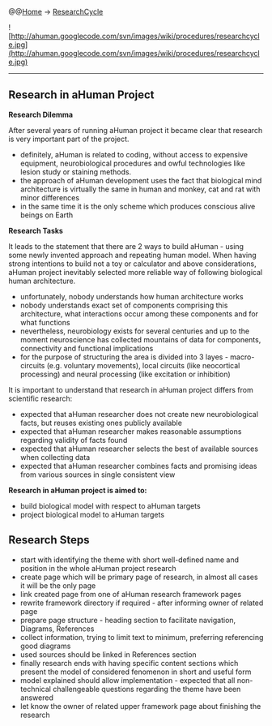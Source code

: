 @@[Home](Home.md) -> [ResearchCycle](ResearchCycle.md)

![http://ahuman.googlecode.com/svn/images/wiki/procedures/researchcycle.jpg](http://ahuman.googlecode.com/svn/images/wiki/procedures/researchcycle.jpg)

---


## Research in aHuman Project ##

**Research Dilemma**

After several years of running aHuman project it became clear that research is very important part of the project.

  * definitely, aHuman is related to coding, without access to expensive equipment, neurobiological procedures and owful technologies like lesion study or staining methods.
  * the approach of aHuman development uses the fact that biological mind architecture is virtually the same in human and monkey, cat and rat with minor differences
  * in the same time it is the only scheme which produces conscious alive beings on Earth

**Research Tasks**

It leads to the statement that there are 2 ways to build aHuman - using some newly invented approach and repeating human model. When having strong intentions to build not a toy or calculator and above considerations, aHuman project inevitably selected more reliable way of following biological human architecture.

  * unfortunately, nobody understands how human architecture works
  * nobody understands exact set of components comprising this architecture, what interactions occur among these components and for what functions
  * nevertheless, neurobiology exists for several centuries and up to the moment neuroscience has collected mountains of data for components, connectivity and functional implications
  * for the purpose of structuring the area is divided into 3 layes - macro-circuits (e.g. voluntary movements), local circuits (like neocortical processing) and neural processing (like excitation or inhibition)

It is important to understand that research in aHuman project differs from scientific research:

  * expected that aHuman researcher does not create new neurobiological facts, but reuses existing ones publicly available
  * expected that aHuman researcher makes reasonable assumptions regarding validity of facts found
  * expected that aHuman researcher selects the best of available sources when collecting data
  * expected that aHuman researcher combines facts and promising ideas from various sources in single consistent view

**Research in aHuman project is aimed to:**

  * build biological model with respect to aHuman targets
  * project biological model to aHuman targets

## Research Steps ##

  * start with identifying the theme with short well-defined name and position in the whole aHuman project research
  * create page which will be primary page of research, in almost all cases it will be the only page
  * link created page from one of aHuman research framework pages
  * rewrite framework directory if required - after informing owner of related page
  * prepare page structure - heading section to facilitate navigation, Diagrams, References
  * collect information, trying to limit text to minimum, preferring referencing good diagrams
  * used sources should be linked in References section
  * finally research ends with having specific content sections which present the model of considered fenomenon in short and useful form
  * model explained should allow implementation - expected that all non-technical challengeable questions regarding the theme have been answered
  * let know the owner of related upper framework page about finishing the research